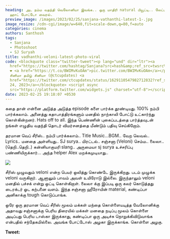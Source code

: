 ```yaml
---
heading: அட நம்ம வதந்தி வெலோனியா இவங்க.. ஒரு மாதிரி natural பியூட்டி.. லேட்டஸ்ட்
  ஹாட் போட்டோ வைரல்.
preview_image: /images/2023/02/25/sanjana-vathanthi-latest-1-.jpg
image_resize: /cdn-cgi/image/w=640,fit=scale-down,q=80,f=auto
categories: cinema
authors: Santhosh
tags:
  - Sanjana
  - Photoshoot
  - SJ Suryah
title: vadhanthi-veloni-latest-photo-viral
code: <blockquote class="twitter-tweet"><p lang="und" dir="ltr"><a
  href="https://twitter.com/hashtag/Sanjana?src=hash&amp;ref_src=twsrc%5Etfw">#Sanjana</a>
  ❤️ <a href="https://t.co/BWIMvKuOAm">pic.twitter.com/BWIMvKuOAm</a></p>&mdash;
  சினிமா தமிழ் சினிமா (@ctcupdates) <a
  href="https://twitter.com/ctcupdates/status/1629110547982712832?ref_src=twsrc%5Etfw">February
  24, 2023</a></blockquote> <script async
  src="https://platform.twitter.com/widgets.js" charset="utf-8"></script>
date: 2023-02-25 19:18:07 +0530
---
```

கதை தான் என்னை அடுத்த அடுத்த episode களை பார்க்க தூண்டியது.
100% நம்பி பார்க்கலாம். அனைத்து கதாபாத்திரங்களும் மனதில் நாற்காலி போட்டு உட்கார்ந்து கொள்கின்றனர். Hats off to all. இந்த பெண்ணின் புகைப்படத்தை பார்த்தவுடன் நங்கள் எழுதிய வதந்தி தொடர் விமர்சனத்தை மீண்டும் பதிவு செய்கிறோம். 

தரமான வெப் சீரிஸ்..
நம்பி பார்க்கலாம்..
Title Music...BGM.. வேற லெவல்..
Lyrics.. மனதை அள்ளியது..
SJ surya.. மிரட்டல்..
சஞ்சனா (Veloni) செம்ம..
லைலா.. (தெறி..தெறி..)
கன்னியாகுமரி slang.. அருமையா sj surya  உச்சரிப்பு பண்ணியிருக்கார்...
அந்த helper Alex மறக்கமுடியாது..

![](/images/2023/02/25/sanjana-vathanthi-latest-2-.jpg)

சீரிஸ் முழுவதும் veloni என்ற பெயர் ஒலித்து கொண்டே இருக்கிறது. படம் முழுக்க veloni வருகிறார். ஆனாலும் பாவம் அவள் உயிரோடு இல்லை. இருந்தாலும் veloni மனதில் பச்சக் என்று ஒட்டி கொள்கிறாள். லைலா க்கு இப்படி ஒரு கலர் கொடுத்தது டைரக்டர் ஓட கற்பனை வளம். இந்த சஞ்சனா  ஹீரோயின் material, கண்டிப்பா அனிகாக்கு tough கொடுப்பாங்க.

ஒரே ஒரு தரமான வெப் சீரிஸ் மூலம் மக்கள் மந்தை கொள்ளையடித்த வேலோனிக்கு அதாவது சஞ்சனாக்கு பெரிய திரையில் மக்கள் மனதை நடிப்பு மூலம் கொள்ளை அடிப்பது பெரிய டாஸ்கா இருக்காது, கண்டிப்பா ஒரு  அடிச்சு நொறுக்கிவிடுவாங்க என்பதில் சந்தேகமில்லை. அவங்க  போட்டோஸ் அழகா இருக்காங்க. கொள்ளை  அழகு.

**T﻿weet:**